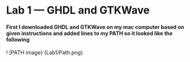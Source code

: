 # Lab 1 — GHDL and GTKWave
#### First I downloaded GHDL and GTKWave on my mac computer based on given instructions and added lines to my PATH so it looked like the following
! [PATH image} (Lab1/Path.png)



